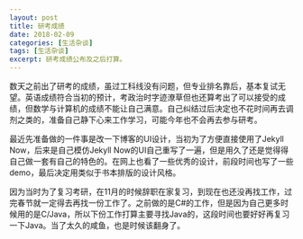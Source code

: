 ```yaml
---
layout: post
title: 研考成绩
date: 2018-02-09
categories: [生活杂谈]
tags: [生活杂谈]
excerpt: 研考成绩公布及之后打算。
---
```


数天之前出了研考的成绩，虽过工科线没有问题，但专业排名靠后，基本复试无望。英语成绩符合当初的预计，考政治时字迹潦草但也还算考出了可以接受的成绩，但数学与计算机的成绩不能让自己满意。自己纠结过后决定也不花时间再去调剂之类的，准备自己静下心来工作学习，可能今年也不会再去参与研考。

最近先准备做的一件事是改一下博客的UI设计，当初为了方便直接使用了Jekyll Now，后来是自己模仿Jekyll Now的UI自己重写了一遍，但是用久了还是觉得得自己做一套有自己的特色的。在网上也看了一些优秀的设计，前段时间也写了一些demo，最后决定用类似于书本排版的设计风格。

因为当时为了复习考研，在11月的时候辞职在家复习，到现在也还没再找工作，过完春节就一定得去再找一份工作了。之前做的是C#的工作，但是因为自己更多时候用的是C/Java，所以下份工作打算主要寻找Java的，这段时间也要好好再复习一下Java。当了太久的咸鱼，也是时候该翻身了。